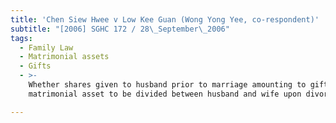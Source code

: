 ```yaml
---
title: 'Chen Siew Hwee v Low Kee Guan (Wong Yong Yee, co-respondent)'
subtitle: "[2006] SGHC 172 / 28\_September\_2006"
tags:
  - Family Law
  - Matrimonial assets
  - Gifts
  - >-
    Whether shares given to husband prior to marriage amounting to gift and not
    matrimonial asset to be divided between husband and wife upon divorce

---
```


